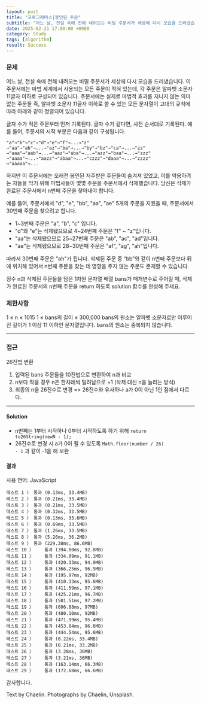 ```yaml
---
layout: post
title: "프로그래머스|봉인된 주문"
subtitle: "어느 날, 전설 속에 전해 내려오는 비밀 주문서가 세상에 다시 모습을 드러냈습니다."
date: 2025-02-21 17:00:00 +0900
category: Study
tags: [algorithm]
result: Success
---
```

### 문제
어느 날, 전설 속에 전해 내려오는 비밀 주문서가 세상에 다시 모습을 드러냈습니다. 이 주문서에는 마법 세계에서 사용되는 모든 주문이 적혀 있는데, 각 주문은 알파벳 소문자 11글자 이하로 구성되어 있습니다. 주문서에는 실제로 마법적 효과를 지니지 않는 의미 없는 주문들 즉, 알파벳 소문자 11글자 이하로 쓸 수 있는 모든 문자열이 고대의 규칙에 따라 아래와 같이 정렬되어 있습니다.

글자 수가 적은 주문부터 먼저 기록된다.
글자 수가 같다면, 사전 순서대로 기록된다.
예를 들어, 주문서의 시작 부분은 다음과 같이 구성됩니다.

```
"a"→"b"→"c"→"d"→"e"→"f"→...→"z"
→"aa"→"ab"→...→"az"→"ba"→...→"by"→"bz"→"ca"→...→"zz"
→"aaa"→"aab"→...→"aaz"→"aba"→...→"azz"→"baa"→...→"zzz"
→"aaaa"→...→"aazz"→"abaa"→...→"czzz"→"daaa"→...→"zzzz"
→"aaaaa"→...
```

하지만 이 주문서에는 오래전 봉인된 저주받은 주문들이 숨겨져 있었고, 이를 악용하려는 자들을 막기 위해 마법사들이 몇몇 주문을 주문서에서 삭제했습니다. 당신은 삭제가 완료된 주문서에서 n번째 주문을 찾아내야 합니다.

예를 들어, 주문서에서 "d", "e", "bb", "aa", "ae" 5개의 주문을 지웠을 때, 주문서에서 30번째 주문을 찾으려고 합니다.

* 1~3번째 주문은 "a", "b", "c" 입니다.
* "d"와 "e"는 삭제됐으므로 4~24번째 주문은 "f" ~ "z"입니다.
* "aa"는 삭제됐으므로 25~27번째 주문은 "ab", "ac", "ad"입니다.
* "ae"는 삭제됐으므로 28~30번째 주문은 "af", "ag", "ah"입니다.

따라서 30번째 주문은 "ah"가 됩니다. 삭제된 주문 중 “bb”와 같이 n번째 주문보다 뒤에 위치해 있어서 n번째 주문을 찾는 데 영향을 주지 않는 주문도 존재할 수 있습니다.

정수 n과 삭제된 주문들을 담은 1차원 문자열 배열 bans가 매개변수로 주어질 때, 삭제가 완료된 주문서의 n번째 주문을 return 하도록 solution 함수를 완성해 주세요.

### 제한사항
1 ≤ n ≤ 1015
1 ≤ bans의 길이 ≤ 300,000
bans의 원소는 알파벳 소문자로만 이루어진 길이가 1 이상 11 이하인 문자열입니다.
bans의 원소는 중복되지 않습니다.

***** 

### 접근
26진법 변환

  1. 입력된 bans 주문들을 10진법으로 변환하여 n과 비교
  2. n보다 작을 경우 n은 한차례씩 밀려남으로 +1 (삭제 대신 n을 늘리는 방식)
  3. 최종의 n을 26진수로 변경 => 26진수와 유사하나 a가 0이 아닌 1인 점에서 다르다.

*****

#### Solution

<script src="https://gist.github.com/chaelin1211/54c9e77090c7a881b8725a62eba1bed0.js"></script>

* n번째는 1부터 시작하나 0부터 시작하도록 하기 위해 <code>return to26String(newN - 1);</code>
* 26진수로 변경 시 a가 0이 될 수 있도록 <code>Math.floor(number / 26) - 1</code> 과 같이 -1을 해 보완

#### 결과
사용 연어: JavaScript

```
테스트 1 〉	통과 (0.13ms, 33.4MB)
테스트 2 〉	통과 (0.21ms, 33.4MB)
테스트 3 〉	통과 (0.21ms, 33.5MB)
테스트 4 〉	통과 (0.32ms, 33.5MB)
테스트 5 〉	통과 (0.13ms, 33.6MB)
테스트 6 〉	통과 (0.69ms, 33.5MB)
테스트 7 〉	통과 (1.26ms, 33.5MB)
테스트 8 〉	통과 (5.26ms, 36.2MB)
테스트 9 〉	통과 (229.30ms, 86.6MB)
테스트 10 〉	통과 (394.00ms, 92.8MB)
테스트 11 〉	통과 (334.89ms, 91.1MB)
테스트 12 〉	통과 (420.33ms, 94.9MB)
테스트 13 〉	통과 (366.25ms, 96.9MB)
테스트 14 〉	통과 (195.97ms, 92MB)
테스트 15 〉	통과 (410.33ms, 95.6MB)
테스트 16 〉	통과 (411.59ms, 97.1MB)
테스트 17 〉	통과 (425.21ms, 96.7MB)
테스트 18 〉	통과 (581.51ms, 97.2MB)
테스트 19 〉	통과 (606.88ms, 97MB)
테스트 20 〉	통과 (480.10ms, 92MB)
테스트 21 〉	통과 (471.99ms, 95.4MB)
테스트 22 〉	통과 (453.84ms, 96.8MB)
테스트 23 〉	통과 (444.54ms, 95.6MB)
테스트 24 〉	통과 (0.22ms, 33.4MB)
테스트 25 〉	통과 (0.21ms, 33.2MB)
테스트 26 〉	통과 (3.28ms, 36MB)
테스트 27 〉	통과 (3.21ms, 36MB)
테스트 28 〉	통과 (163.14ms, 66.3MB)
테스트 29 〉	통과 (172.68ms, 66.6MB)
```

감사합니다.

<p class = "placeholder">Text by Chaelin. Photographs by Chaelin, Unsplash.</p>
